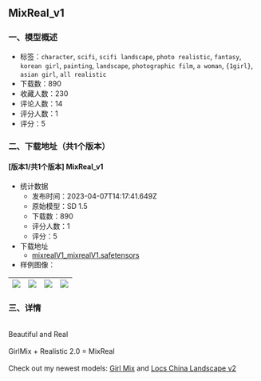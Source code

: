 ## MixReal_v1
### 一、模型概述

- 标签：`character`, `scifi`, `scifi landscape`, `photo realistic`, `fantasy`, `korean girl`, `painting`, `landscape`, `photographic film`, `a woman`, `{1girl}`, `asian girl`, `all realistic`
- 下载数：890
- 收藏人数：230
- 评论人数：14
- 评分人数：1
- 评分：5

### 二、下载地址（共1个版本）

#### [版本1/共1个版本] MixReal_v1

- 统计数据
  - 发布时间：2023-04-07T14:17:41.649Z
  - 原始模型：SD 1.5
  - 下载数：890
  - 评分人数：1
  - 评分：5
- 下载地址
  - [mixrealV1_mixrealV1.safetensors](https://civitai.com/api/download/models/33142)
- 样例图像：

| <img src="https://image.civitai.com/xG1nkqKTMzGDvpLrqFT7WA/3bf7e2a5-fd35-440e-7233-c81e3c2e6900/width=450/378328.jpeg" /> | <img src="https://image.civitai.com/xG1nkqKTMzGDvpLrqFT7WA/9ddec839-7f0a-412e-5121-fd790167a900/width=450/378329.jpeg" /> | <img src="https://image.civitai.com/xG1nkqKTMzGDvpLrqFT7WA/0118ed63-fbda-404c-92d3-ff570d30be00/width=450/378439.jpeg" /> | <img src="https://image.civitai.com/xG1nkqKTMzGDvpLrqFT7WA/1776a69f-c398-4ee6-771a-f0b21d8e0400/width=450/377770.jpeg" /> |
| ---- | ---- | ---- | ---- |


### 三、详情
<p></p><p><br />Beautiful and Real<br /><br />GirlMix + Realistic 2.0 = MixReal <br /><br />Check out my newest models: <a target="_blank" rel="ugc" href="https://civitai.com/models/25669">Girl Mix</a> and <a target="_blank" rel="ugc" href="https://civitai.com/models/25086">Locs China Landscape v2</a></p>